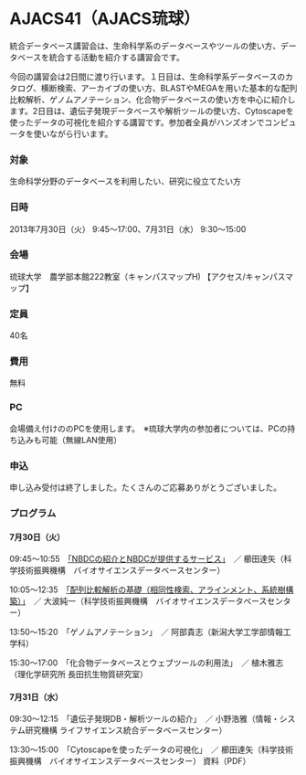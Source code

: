 # AJACS41（AJACS琉球）
統合データベース講習会は、生命科学系のデータベースやツールの使い方、データベースを統合する活動を紹介する講習会です。

今回の講習会は2日間に渡り行います。１日目は、生命科学系データベースのカタログ、横断検索、アーカイブの使い方、BLASTやMEGAを用いた基本的な配列比較解析、ゲノムアノテーション、化合物データベースの使い方を中心に紹介します。2日目は、遺伝子発現データベースや解析ツールの使い方、Cytoscapeを使ったデータの可視化を紹介する講習です。参加者全員がハンズオンでコンピュータを使いながら行います。

 
### 対象
生命科学分野のデータベースを利用したい、研究に役立てたい方
### 日時
2013年7月30日（火） 9:45～17:00、7月31日（水） 9:30～15:00　
### 会場
琉球大学　農学部本館222教室（キャンパスマップH) 【アクセス/キャンパスマップ】
### 定員
40名
### 費用
無料
### PC
会場備え付けののPCを使用します。　※琉球大学内の参加者については、PCの持ち込みも可能（無線LAN使用）
### 申込
申し込み受付は終了しました。たくさんのご応募ありがとうございました。

### プログラム
#### 7月30日（火）
09:45～10:55　[「NBDCの紹介とNBDCが提供するサービス」](01_kushida)　／ 櫛田達矢（科学技術振興機構　バイオサイエンスデータベースセンター） 

10:05～12:35　[「配列比較解析の基礎（相同性検索、アラインメント、系統樹構築）」](02_onami)　／ 大波純一（科学技術振興機構　バイオサイエンスデータベースセンター）

13:50～15:20　「ゲノムアノテーション」　／ 阿部貴志（新潟大学工学部情報工学科）

15:30～17:00　「化合物データベースとウェブツールの利用法」　／ 植木雅志（理化学研究所 長田抗生物質研究室）
#### 7月31日（水）
09:30～12:15　「遺伝子発現DB・解析ツールの紹介」　／ 小野浩雅（情報・システム研究機構 ライフサイエンス統合データベースセンター）

13:30～15:00　「Cytoscapeを使ったデータの可視化」　／ 櫛田達矢（科学技術振興機構　バイオサイエンスデータベースセンター） 資料（PDF）
